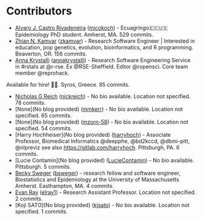 # Contributors

- [Alvaro J. Castro Rivadeneira](https://micokoch.github.io/) ([micokoch](https://github.com/micokoch)) - Ecuagringo🇪🇨🇺🇸
Epidemiology PhD student. Amherst, MA. 529 commits.
- [Zhian N. Kamvar](https://zkamvar.netlify.app) ([zkamvar](https://github.com/zkamvar)) - Research Software Engineer | Interested in education, pop genetics, evolution, bioinformatics, and R programming. Beaverton, OR. 156 commits.
- [Anna Krystalli](https://www.r-rse.eu) ([annakrystalli](https://github.com/annakrystalli)) - Research Software Engineering Service in #rstats at @r-rse. Ex @RSE-Sheffield. Editor @ropensci. Core team member @reprohack.

Available for hire! 🚀😎. Syros, Greece. 85 commits.
- [Nicholas G Reich](http://reichlab.io/) ([nickreich](https://github.com/nickreich)) - No bio available. Location not specified. 78 commits.
- [None](No blog provided) ([mmkerr](https://github.com/mmkerr)) - No bio available. Location not specified. 65 commits.
- [None](No blog provided) ([mzorn-58](https://github.com/mzorn-58)) - No bio available. Location not specified. 54 commits.
- [Harry Hochheiser](No blog provided) ([harryhoch](https://github.com/harryhoch)) - Associate Professor, Biomedical Informatics @deepphe, @bd2kccd, @dbmi-pitt, @nlpreviz
see also https://gitlab.com/harryhoch. Pittsburgh, PA. 6 commits.
- [Lucie Contamin](No blog provided) ([LucieContamin](https://github.com/LucieContamin)) - No bio available. Pittsburgh. 5 commits.
- [Becky Sweger](http://www.beckysweger.com) ([bsweger](https://github.com/bsweger)) - research fellow and software engineer, Biostatistics and Epidemiology at the University of Massachusetts Amherst. Easthampton, MA. 4 commits.
- [Evan Ray](www.evanlray.com) ([elray1](https://github.com/elray1)) - Research Assistant Professor. Location not specified. 2 commits.
- [Koji SATO](No blog provided) ([kjsato](https://github.com/kjsato)) - No bio available. Location not specified. 1 commits.
